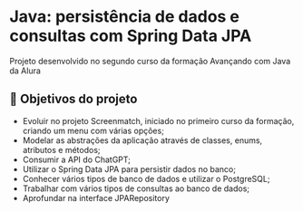 # Java: persistência de dados e consultas com Spring Data JPA

Projeto desenvolvido no segundo curso da formação Avançando com Java da Alura


## 🔨 Objetivos do projeto

- Evoluir no projeto Screenmatch, iniciado no primeiro curso da formação, criando um menu com várias opções;
- Modelar as abstrações da aplicação através de classes, enums, atributos e métodos;
- Consumir a API do ChatGPT;
- Utilizar o Spring Data JPA para persistir dados no banco;
- Conhecer vários tipos de banco de dados e utilizar o PostgreSQL;
- Trabalhar com vários tipos de consultas ao banco de dados;
- Aprofundar na interface JPARepository
